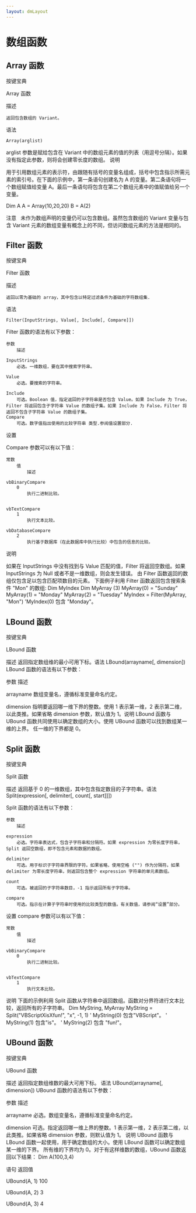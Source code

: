 ```yaml
---
layout: dmLayout
---    
```


# 数组函数



## Array 函数




按键宝典





Array 函数



 
 


 





描述

	返回包含数组的 Variant。
语法

	Array(arglist)
arglist 参数是赋给包含在 Variant 中的数组元素的值的列表（用逗号分隔）。如果没有指定此参数，则将会创建零长度的数组。
说明

用于引用数组元素的表示符，由跟随有括号的变量名组成，括号中包含指示所需元素的索引号。在下面的示例中，第一条语句创建名为 A 的变量。第二条语句将一个数组赋值给变量 A。最后一条语句将包含在第二个数组元素中的值赋值给另一个变量。

Dim A
A = Array(10,20,20)
B = A(2)

注意    未作为数组声明的变量仍可以包含数组。虽然包含数组的 Variant 变量与包含 Variant 元素的数组变量有概念上的不同，但访问数组元素的方法是相同的。












    
    

## Filter 函数




按键宝典

Filter 函数



 
 

 




描述

	返回以零为基础的 array，其中包含以特定过滤条件为基础的字符数组集.
语法

	Filter(InputStrings, Value[, Include[, Compare]])
 Filter 函数的语法有以下参数：



	参数
		描述

	InputStrings
		必选。一维数组，要在其中搜索字符串。

	Value
		必选。要搜索的字符串。

	Include
		可选。Boolean 值，指定返回的子字符串是否包含 Value。如果 Include 为 True，Filter 将返回包含子字符串 Value 的数组子集。如果 Include 为 False，Filter 将返回不包含子字符串 Value 的数组子集。
	Compare
		可选。数字值指出使用的比较字符串 类型.参阅值设置部分.

设置

 Compare 参数可以有以下值：


	常数
		值
			描述

	vbBinaryCompare
		0
			执行二进制比较。


	vbTextCompare
		1
			执行文本比较。

	vbDatabaseCompare
		2
			执行基于数据库（在此数据库中执行比较）中包含的信息的比较。





说明

如果在 InputStrings 中没有找到与 Value 匹配的值，Filter 将返回空数组。如果 InputStrings 为 Null 或者不是一维数组，则会发生错误。
由 Filter 函数返回的数组仅包含足以包含匹配项数目的元素。
下面例子利用 Filter 函数返回包含搜索条件 "Mon" 的数组:
Dim MyIndex
Dim MyArray (3)
MyArray(0) = "Sunday"
MyArray(1) = "Monday"
MyArray(2) = "Tuesday"
MyIndex = Filter(MyArray, "Mon") 'MyIndex(0) 包含 "Monday"。








    
    

## LBound 函数




按键宝典

LBound 函数



 
 

 




描述
返回指定数组维的最小可用下标。语法
LBound(arrayname[, dimension])
 LBound 函数的语法有以下参数：



参数
描述

arrayname
数组变量名，遵循标准变量命名约定。

dimension
指明要返回哪一维下界的整数。使用 1 表示第一维，2 表示第二维，以此类推。如果省略 dimension 参数，默认值为 1。说明
LBound 函数与 UBound 函数共同使用以确定数组的大小。使用 UBound 函数可以找到数组某一维的上界。
任一维的下界都是 0。












    
    

## Split 函数




按键宝典

Split 函数



 
 


 






描述
返回基于 0 的一维数组，其中包含指定数目的子字符串。语法
Split(expression[, delimiter[, count[, start]]])

 Split 函数的语法有以下参数：



	参数
		描述

	expression
		必选。字符串表达式，包含子字符串和分隔符。如果 expression 为零长度字符串，Split 返回空数组，即不包含元素和数据的数组。

	delimiter
		可选。用于标识子字符串界限的字符。如果省略，使用空格 ("") 作为分隔符。如果 delimiter 为零长度字符串，则返回包含整个 expression 字符串的单元素数组。

	count
		可选。被返回的子字符串数目，-1 指示返回所有子字符串。

	compare
		可选。指示在计算子字符串时使用的比较类型的数值。有关数值，请参阅“设置”部分。




设置
 compare 参数可以有以下值：



	常数
		值
			描述

	vbBinaryCompare
		0
			执行二进制比较。


	vbTextCompare
		1
			执行文本比较。

说明
 下面的示例利用 Split 函数从字符串中返回数组。函数对分界符进行文本比较，返回所有的子字符串。
Dim MyString, MyArray
MyString = Split("VBScriptXisXfun!", "x", -1, 1)
' MyString(0) 包含"VBScript"。
' MyString(1) 包含"is"。
' MyString(2) 包含 "fun!"。











    
    

## UBound 函数




按键宝典

UBound 函数



 
 

 




描述
返回指定数组维数的最大可用下标。 
语法
UBound(arrayname[, dimension])
 UBound 函数的语法有以下参数：



参数
描述

arrayname
必选。数组变量名，遵循标准变量命名约定。

dimension
可选。指定返回哪一维上界的整数。1 表示第一维，2 表示第二维，以此类推。如果省略 dimension 参数，则默认值为 1。
说明
 UBound 函数与 LBound 函数一起使用，用于确定数组的大小。使用 LBound 函数可以确定数组某一维的下界。
所有维的下界均为 0。对于有这样维数的数组，UBound 函数返回以下结果：
Dim A(100,3,4)


语句
返回值

UBound(A, 1)
100

UBound(A, 2)
3

UBound(A, 3)
4


 









    
    